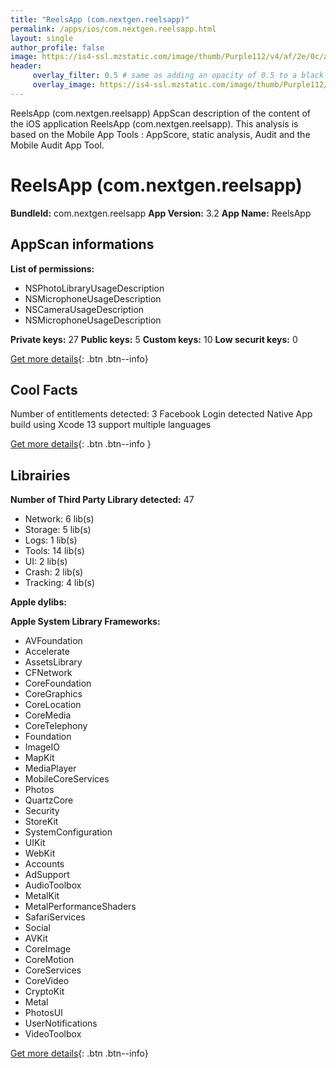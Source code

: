 ```yaml
---
title: "ReelsApp (com.nextgen.reelsapp)"
permalink: /apps/ios/com.nextgen.reelsapp.html
layout: single
author_profile: false
image: https://is4-ssl.mzstatic.com/image/thumb/Purple112/v4/af/2e/0c/af2e0c71-5452-becb-1d05-f038b71cec06/AppIcon-1x_U007emarketing-0-10-0-85-220.png/512x512bb.jpg
header: 
     overlay_filter: 0.5 # same as adding an opacity of 0.5 to a black background
     overlay_image: https://is4-ssl.mzstatic.com/image/thumb/Purple112/v4/af/2e/0c/af2e0c71-5452-becb-1d05-f038b71cec06/AppIcon-1x_U007emarketing-0-10-0-85-220.png/512x512bb.jpg
---
```

ReelsApp (com.nextgen.reelsapp) AppScan description of the content of the iOS application ReelsApp (com.nextgen.reelsapp). This analysis is based on the Mobile App Tools : AppScore, static analysis, Audit and the Mobile Audit App Tool.

# ReelsApp (com.nextgen.reelsapp)

**BundleId:** com.nextgen.reelsapp
**App Version:** 3.2
**App Name:** ReelsApp


## AppScan informations 

**List of permissions:** 
- NSPhotoLibraryUsageDescription
- NSMicrophoneUsageDescription 
- NSCameraUsageDescription
- NSMicrophoneUsageDescription
  
  
**Private keys:** 27
**Public keys:** 5
**Custom keys:** 10
**Low securit keys:** 0
  
[Get more details](/pricing.html){: .btn .btn--info}

## Cool Facts

Number of entitlements detected: 3
Facebook Login detected
Native App
build using Xcode 13
support multiple languages
  
[Get more details](/pricing.html){: .btn .btn--info }

## Librairies 
**Number of Third Party Library detected:** 47
- Network: 6 lib(s)
- Storage: 5 lib(s)
- Logs: 1 lib(s)
- Tools: 14 lib(s)
- UI: 2 lib(s)
- Crash: 2 lib(s)
- Tracking: 4 lib(s)


**Apple dylibs:**


**Apple System Library Frameworks:**
- AVFoundation
- Accelerate
- AssetsLibrary
- CFNetwork
- CoreFoundation
- CoreGraphics
- CoreLocation
- CoreMedia
- CoreTelephony
- Foundation
- ImageIO
- MapKit
- MediaPlayer
- MobileCoreServices
- Photos
- QuartzCore
- Security
- StoreKit
- SystemConfiguration
- UIKit
- WebKit
- Accounts
- AdSupport
- AudioToolbox
- MetalKit
- MetalPerformanceShaders
- SafariServices
- Social
- AVKit
- CoreImage
- CoreMotion
- CoreServices
- CoreVideo
- CryptoKit
- Metal
- PhotosUI
- UserNotifications
- VideoToolbox


  
[Get more details](/pricing.html){: .btn .btn--info}

